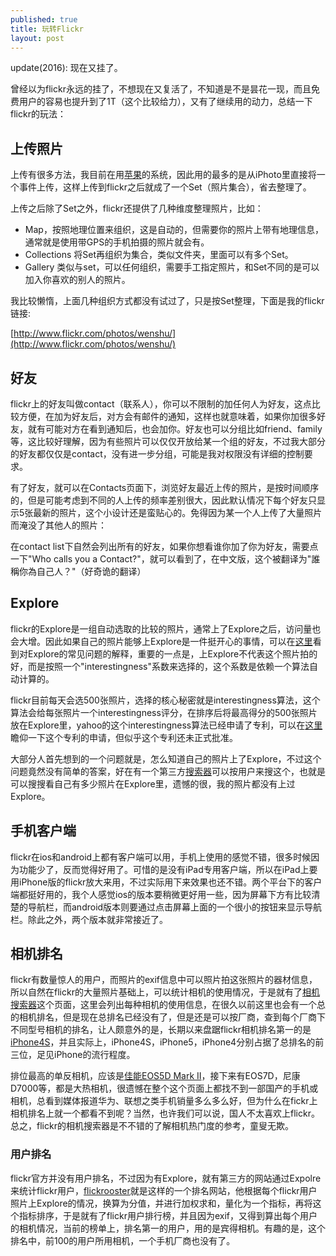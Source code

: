 ```yaml
---
published: true
title: 玩转Flickr
layout: post
---
```

update(2016): 现在又挂了。

曾经以为flickr永远的挂了，不想现在又复活了，不知道是不是昙花一现，而且免费用户的容易也提升到了1T（这个比较给力），又有了继续用的动力，总结一下flickr的玩法：

## 上传照片

上传有很多方法，我目前在用[苹果](http://liuzhongshu.github.io/blog/2012/01/23/software-on-osx/)的系统，因此用的最多的是从iPhoto里直接将一个事件上传，这样上传到flickr之后就成了一个Set（照片集合），省去整理了。

上传之后除了Set之外，flickr还提供了几种维度整理照片，比如：

* Map，按照地理位置来组织，这是自动的，但需要你的照片上带有地理信息，通常就是使用带GPS的手机拍摄的照片就会有。
* Collections 将Set再组织为集合，类似文件夹，里面可以有多个Set。
* Gallery 类似与set，可以任何组织，需要手工指定照片，和Set不同的是可以加入你喜欢的别人的照片。

我比较懒惰，上面几种组织方式都没有试过了，只是按Set整理，下面是我的flickr链接:

[http://www.flickr.com/photos/wenshu/](http://www.flickr.com/photos/wenshu/)

## 好友

flickr上的好友叫做contact（联系人），你可以不限制的加任何人为好友，这点比较方便，在加为好友后，对方会有邮件的通知，这样也就意味着，如果你加很多好友，就有可能对方在看到通知后，也会加你。好友也可以分组比如friend、family等，这比较好理解，因为有些照片可以仅仅开放给某一个组的好友，不过我大部分的好友都仅仅是contact，没有进一步分组，可能是我对权限没有详细的控制要求。

有了好友，就可以在Contacts页面下，浏览好友最近上传的照片，是按时间顺序的，但是可能考虑到不同的人上传的频率差别很大，因此默认情况下每个好友只显示5张最新的照片，这个小设计还是蛮贴心的。免得因为某一个人上传了大量照片而淹没了其他人的照片：

在contact list下自然会列出所有的好友，如果你想看谁你加了你为好友，需要点一下"Who calls you a Contact?"，就可以看到了，在中文版，这个被翻译为"誰稱你為自己人？"（好奇诡的翻译）

## Explore

flickr的Explore是一组自动选取的比较的照片，通常上了Explore之后，访问量也会大增。因此如果自己的照片能够上Explore是一件挺开心的事情，可以在[这里](http://bighugelabs.com/faq.php?section=scout)看到对Explore的常见问题的解释，重要的一点是，上Explore不代表这个照片拍的好，而是按照一个"interestingness"系数来选择的，这个系数是依赖一个算法自动计算的。

flickr目前每天会选500张照片，选择的核心秘密就是interestingness算法，这个算法会给每张照片一个interestingness评分，在排序后将最高得分的500张照片放在Explore里，yahoo的这个interestingness算法已经申请了专利，可以在[这里](http://appft1.uspto.gov/netacgi/nph-Parser?Sect1=PTO1&Sect2=HITOFF&d=PG01&p=1&u=/netahtml/PTO/srchnum.html&r=1&f=G&l=50&s1=%2220060242139%22.PGNR.&OS=DN/20060242139&RS=DN/20060242139)瞻仰一下这个专利的申请，但似乎这个专利还未正式批准。

大部分人首先想到的一个问题就是，怎么知道自己的照片上了Explore，不过这个问题竟然没有简单的答案，好在有一个第三方[搜索器](http://bighugelabs.com/scout.php)可以按用户来搜这个，也就是可以搜搜看自己有多少照片在Explore里，遗憾的很，我的照片都没有上过Explore。

## 手机客户端

flickr在ios和android上都有客户端可以用，手机上使用的感觉不错，很多时候因为功能少了，反而觉得好用了。可惜的是没有iPad专用客户端，所以在iPad上要用iPhone版的flickr放大来用，不过实际用下来效果也还不错。两个平台下的客户端都挺好用的，我个人感觉ios的版本要稍微更好用一些，因为屏幕下方有比较清楚的导航栏，而android版本则要通过点击屏幕上面的一个很小的按钮来显示导航栏。除此之外，两个版本就非常接近了。

## 相机排名

flickr有数量惊人的用户，而照片的exif信息中可以照片拍这张照片的器材信息，所以自然在flickr的大量照片基础上，可以统计相机的使用情况，于是就有了[相机搜索器](http://www.flickr.com/cameras)这个页面，这里会列出每种相机的使用信息，在很久以前这里也会有一个总的相机排名，但是现在总排名已经没有了，但是还是可以按厂商，查到每个厂商下不同型号相机的排名，让人颇意外的是，长期以来盘踞flickr相机排名第一的是[iPhone4S](http://www.flickr.com/cameras/apple/iphone_4s/)，并且实际上，iPhone4S，iPhone5，iPhone4分别占据了总排名的前三位，足见iPhone的流行程度。

排位最高的单反相机，应该是[佳能EOS5D Mark II](http://www.flickr.com/cameras/canon/eos_5d_mark_ii/)，接下来有EOS7D，尼康D7000等，都是大热相机，很遗憾在整个这个页面上都找不到一部国产的手机或相机，总看到媒体报道华为、联想之类手机销量多么多么好，但为什么在fickr上相机排名上就一个都看不到呢？当然，也许我们可以说，国人不太喜欢上flickr。总之，flickr的相机搜索器是不不错的了解相机热门度的参考，童叟无欺。

### 用户排名

flickr官方并没有用户排名，不过因为有Explore，就有第三方的网站通过Expolre来统计flickr用户，[flickrooster](http://www.flickrooster.com/)就是这样的一个排名网站，他根据每个flickr用户照片上Explore的情况，换算为分值，并进行加权求和，量化为一个指标，再将这个指标排序，于是就有了flickr用户排行榜，并且因为exif，又得到算出每个用户的相机情况，当前的榜单上，排名第一的用户，用的是宾得相机。有趣的是，这个排名中，前100的用户所用相机，一个手机厂商也没有了。